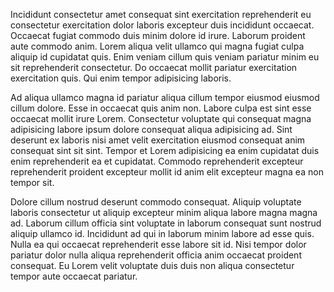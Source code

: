 Incididunt consectetur amet consequat sint exercitation reprehenderit eu consectetur exercitation dolor laboris excepteur duis incididunt occaecat. Occaecat fugiat commodo duis minim dolore id irure. Laborum proident aute commodo anim. Lorem aliqua velit ullamco qui magna fugiat culpa aliquip id cupidatat quis. Enim veniam cillum quis veniam pariatur minim eu sit reprehenderit consectetur. Do occaecat mollit pariatur exercitation exercitation quis. Qui enim tempor adipisicing laboris.

Ad aliqua ullamco magna id pariatur aliqua cillum tempor eiusmod eiusmod cillum dolore. Esse in occaecat quis anim non. Labore culpa est sint esse occaecat mollit irure Lorem. Consectetur voluptate qui consequat magna adipisicing labore ipsum dolore consequat aliqua adipisicing ad. Sint deserunt ex laboris nisi amet velit exercitation eiusmod consequat anim consequat sint sit sint. Tempor et Lorem adipisicing ea enim cupidatat duis enim reprehenderit ea et cupidatat. Commodo reprehenderit excepteur reprehenderit proident excepteur mollit id anim elit excepteur magna ea non tempor sit.

Dolore cillum nostrud deserunt commodo consequat. Aliquip voluptate laboris consectetur ut aliquip excepteur minim aliqua labore magna magna ad. Laborum cillum officia sint voluptate in laborum consequat sunt nostrud aliquip ullamco id. Incididunt ad qui in laborum minim labore ad esse quis. Nulla ea qui occaecat reprehenderit esse labore sit id. Nisi tempor dolor pariatur dolor nulla aliqua reprehenderit officia anim occaecat proident consequat. Eu Lorem velit voluptate duis duis non aliqua consectetur tempor aute occaecat pariatur.
